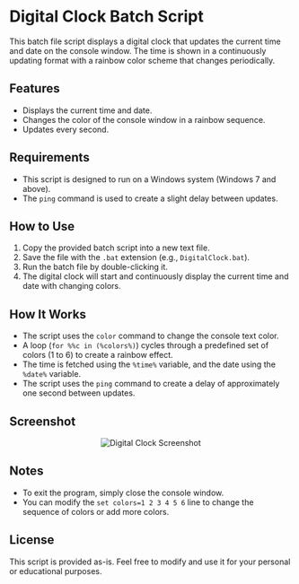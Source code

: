 # Digital Clock Batch Script

This batch file script displays a digital clock that updates the current time and date on the console window. The time is shown in a continuously updating format with a rainbow color scheme that changes periodically.

## Features
- Displays the current time and date.
- Changes the color of the console window in a rainbow sequence.
- Updates every second.

## Requirements
- This script is designed to run on a Windows system (Windows 7 and above).
- The `ping` command is used to create a slight delay between updates.

## How to Use
1. Copy the provided batch script into a new text file.
2. Save the file with the `.bat` extension (e.g., `DigitalClock.bat`).
3. Run the batch file by double-clicking it.
4. The digital clock will start and continuously display the current time and date with changing colors.

## How It Works
- The script uses the `color` command to change the console text color.
- A loop (`for %%c in (%colors%)`) cycles through a predefined set of colors (1 to 6) to create a rainbow effect.
- The time is fetched using the `%time%` variable, and the date using the `%date%` variable.
- The script uses the `ping` command to create a delay of approximately one second between updates.

## Screenshot
<div align="center">
  <img src="Screenshot%202024-06-%20130934.jpg" alt="Digital Clock Screenshot">
</div>

## Notes
- To exit the program, simply close the console window.
- You can modify the `set colors=1 2 3 4 5 6` line to change the sequence of colors or add more colors.

## License
This script is provided as-is. Feel free to modify and use it for your personal or educational purposes.
